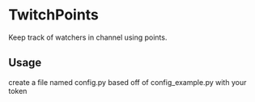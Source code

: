 # TwitchPoints
Keep track of watchers in channel using points. 

## Usage

create a file named config.py based off of config_example.py with your token
